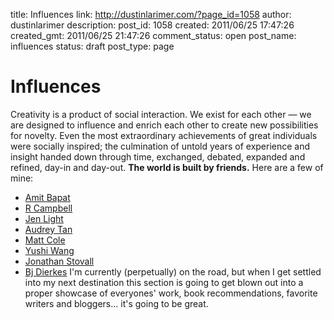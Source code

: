title: Influences
link: http://dustinlarimer.com/?page_id=1058
author: dustinlarimer
description: 
post_id: 1058
created: 2011/06/25 17:47:26
created_gmt: 2011/06/25 21:47:26
comment_status: open
post_name: influences
status: draft
post_type: page

# Influences

Creativity is a product of social interaction. We exist for each other — we are designed to influence and enrich each other to create new possibilities for novelty. Even the most extraordinary achievements of great individuals were socially inspired; the culmination of untold years of experience and insight handed down through time, exchanged, debated, expanded and refined, day-in and day-out. **The world is built by friends.** Here are a few of mine: 

  * [Amit Bapat](http://www.emergingintuitions.com/joomla/thesis/)
  * [R Campbell](http://iam-r.com/)
  * [Jen Light](http://jenmadethis.tumblr.com/)
  * [Audrey Tan](http://www.coroflot.com/public/individual_details.asp?individual_id=92666)
  * [Matt Cole](http://www.behance.net/matthewcole)
  * [Yushi Wang](http://strongwong17.wordpress.com/)
  * [Jonathan Stovall](http://jonathanstovall.com/)
  * [Bj Dierkes](http://www.5dollarwhitebox.org/)
I'm currently (perpetually) on the road, but when I get settled into my next destination this section is going to get blown out into a proper showcase of everyones' work, book recommendations, favorite writers and bloggers... it's going to be great.